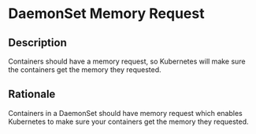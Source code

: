 # DaemonSet Memory Request

## Description

Containers should have a memory request, so Kubernetes will make sure the containers get the memory they requested.

## Rationale

Containers in a DaemonSet should have memory request which enables Kubernetes to make sure your containers get the memory they requested.

